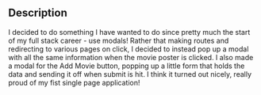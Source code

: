 ## Description

I decided to do something I have wanted to do since pretty much the start of my full stack career - use modals!
Rather that making routes and redirecting to various pages on click, I decided to instead pop up a modal with all the same information when the movie poster is clicked.
I also made a modal for the Add Movie button, popping up a little form that holds the data and sending it off when submit is hit.
I think it turned out nicely, really proud of my fist single page application!